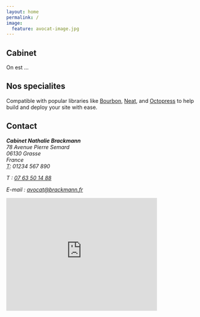 ```yaml
---
layout: home
permalink: /
image:
  feature: avocat-image.jpg
---
```


<div class="tiles">

<div class="tile">
  <h2 class="post-title">Cabinet</h2>
  <p class="post-excerpt">On est ...</p>
</div><!-- /.tile -->

<div class="tile">
  <h2 class="post-title">Nos specialites</h2>
  <p class="post-excerpt">Compatible with popular libraries like <a href="http://bourbon.io">Bourbon</a>, <a href="http://neat.bourbon.io/">Neat</a>, and <a href="http://github.com/octopress/octopress">Octopress</a> to help build and deploy your site with ease.</p>
</div><!-- /.tile -->

<div class="tile">
  <h2 class="post-title">Contact</h2> 
      	<div class="span4">
    		<address>
    			<strong>Cabinet Nathalie Brackmann</strong><br>
    			78 Avenue Pierre Semard<br>
    			06130 Grasse<br>
    			France<br>
    			<abbr title="T&eacute;l.">T:</abbr> 01234 567 890
			<p>T : <a href="tel:+33763501488">07 63 50 14 88</a></p>
                        <p>E-mail : <a href="mail:avocat@brackmann.fr">avocat@brackmann.fr</a></p>
    		</address>
		 <iframe src="https://www.google.com/maps/embed?pb=!1m18!1m12!1m3!1d2886.5997742816257!2d6.927673315144!3d43.65649457912123!2m3!1f0!2f0!3f0!3m2!1i1024!2i768!4f13.1!3m3!1m2!1s0x12cc28ad3c420e99%3A0x51f3334f407990fd!2s78+Avenue+Pierre+Semard%2C+06130+Grasse!5e0!3m2!1sen!2sfr!4v1462133512410" width="400" height="300" frameborder="0" style="border:0" allowfullscreen></iframe>
    	</div>
    </div>

</div><!-- /.tiles -->
